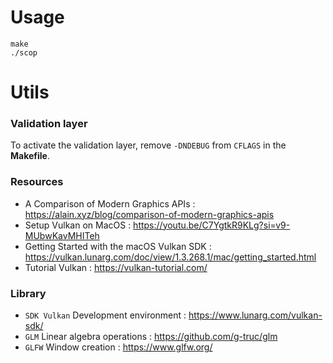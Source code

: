# Usage

``` shell
make
./scop
```

# Utils

### Validation layer

To activate the validation layer, remove `-DNDEBUG` from `CFLAGS` in the **Makefile**.

### Resources

- A Comparison of Modern Graphics APIs : https://alain.xyz/blog/comparison-of-modern-graphics-apis
- Setup Vulkan on MacOS : https://youtu.be/C7YgtkR9KLg?si=v9-MUbwKavMHITeh
- Getting Started with the macOS Vulkan SDK : https://vulkan.lunarg.com/doc/view/1.3.268.1/mac/getting_started.html
- Tutorial Vulkan : https://vulkan-tutorial.com/

### Library

- `SDK Vulkan` Development environment : https://www.lunarg.com/vulkan-sdk/
- `GLM` Linear algebra operations : https://github.com/g-truc/glm
- `GLFW` Window creation : https://www.glfw.org/
